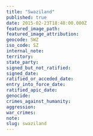 ```yaml
---
title: "Swaziland"
published: true
date: 2015-02-23T18:48:00.000Z
featured_image_path:
featured_image_attribution:
geocode: SWZ
iso_code: SZ
internal_note:
territory:
state_party:
signed_but_not_ratified:
signed_date:
ratified_or_acceded_date:
entry_into_force_date:
ratified_apic_date:
genocide:
crimes_against_humanity:
aggression:
war_crimes:
note:
slug: swaziland
---
```

